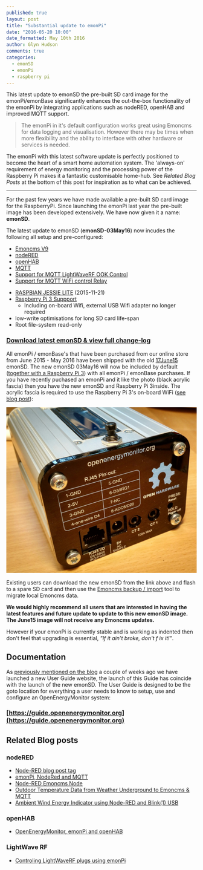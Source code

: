 ```yaml
---
published: true
layout: post
title: "Substantial update to emonPi"
date: "2016-05-20 10:00"
date_formatted: May 10th 2016
author: Glyn Hudson
comments: true
categories: 
  - emonSD
  - emonPi
  - raspberry pi
---
```


This latest update to emonSD the pre-built SD card image for the emonPi/emonBase significantly enhances the out-the-box functionality of the emonPi by integrating applications such as nodeRED, openHAB and improved MQTT support. 

> The emonPi in it's default configuration works great using Emoncms for data logging and visualisation. However there may be times when more flexibility and the ability to interface with other hardware or services is needed. 

The emonPi with this latest software update is perfectly positioned to become the heart of a smart home automation system. The 'always-on' requirement of energy monitoring and the processing power of the Raspberry Pi makes it a fantastic customisable home-hub. See *Related Blog Posts* at the bottom of this post for inspiration as to what can be achieved.

***

For the past few years we have made available a pre-built SD card image for the RaspberryPi. Since launching the emonPi last year the pre-built image has been developed extensively. We have now given it a name: **emonSD**.

The latest update to emonSD (**emonSD-03May16**) now incudes the following all setup and pre-configured:

- [Emoncms V9](https://github.com/emoncms/emoncms)
- [nodeRED](https://guide.openenergymonitor.org/integrations/nodered)
- [openHAB](https://guide.openenergymonitor.org/integrations/openhab)
- [MQTT](https://guide.openenergymonitor.org/technical/mqtt)
- [Support for MQTT LightWaveRF OOK Control](https://guide.openenergymonitor.org/integrations/lightwaverf/)
- [Support for MQTT WiFi control Relay](https://guide.openenergymonitor.org/integrations/mqtt-relay/)

<!--more-->

- [RASPBIAN JESSIE LITE](https://www.raspberrypi.org/downloads/raspbian/) (2015-11-21)
- [Raspberry Pi 3 Suppport](/2016/03/raspberry-pi-3/)
  - Including on-board Wifi, external USB Wifi adapter no longer required
- low-write optimisations for long SD card life-span
- Root file-system read-only

### [Download latest emonSD & view full change-log](https://github.com/openenergymonitor/emonpi/wiki/emonSD-pre-built-SD-card-Download-&-Change-Log#emonsd-03may16--release)

All emonPi / emonBase's that have been purchased from our online store from June 2015 - May 2016 have been shipped with the old [17June15](https://github.com/openenergymonitor/emonpi/wiki/emonSD-pre-built-SD-card-Download-&-Change-Log#emonsd-17jun15) emonSD. The new emonSD 03May16 will now be included by default ([together with a Raspberry Pi 3](/2016/05/emonpi-raspberrypi3/)) with all emonPi / emonBase purchases. If you have recently puchased an emonPi and it like the photo (black acrylic fascia) then you have the new emonSD and Raspberry Pi 3inside. The acrylic fascia is required to use the Raspberry Pi 3's on-board WiFi ([see blog post](/2016/05/emonpi-raspberrypi3/)):

![emonPi Raspberry Pi 3 Acrylic Fascia](/images/emonpi-raspi3.jpg)

Existing users can download the new emonSD from the link above and flash to a spare SD card and then use the [Emoncms backup / import](https://guide.openenergymonitor.org/setup/import/) tool to migrate local Emoncms data.

**We would highly recommend all users that are interested in having the latest features and future update to update to this new emonSD image. The June15 image will not receive any Emoncms updates.**

However if your emonPi is currently stable and is working as indented then don't feel that upgrading is essential, *"If it ain’t broke, don't f ix it!"*.


## Documentation

As [previously mentioned on the blog](2016/05/website-changes/) a couple of weeks ago we have launched a new User Guide website, the launch of this Guide has coincide with the launch of the new emonSD. The User Guide is designed to be the goto location for everything a user needs to know to setup, use and configure an OpenEnergyMonitor system:

### [https://guide.openenergymonitor.org](https://guide.openenergymonitor.org)

## Related Blog posts 

### nodeRED

 - [Node-RED blog post tag](https://blog.openenergymonitor.org/categories/nodered/)
 - [emonPi, NodeRed and MQTT](https://blog.openenergymonitor.org/2015/10/emonpi-nodered-and-mqtt/)
 - [Node-RED Emoncms Node](http://2.bp.blogspot.com/-wVqIG0KV_8k/VkPM0XAJCYI/AAAAAAABi1c/EoNQ2OvDVvs/s1600/emoncms_nodered_node.png)
 - [Outdoor Temperature Data from Weather Underground to Emoncms & MQTT](https://blog.openenergymonitor.org/2016/02/outdoor-temperature-data-from-weather/)
 - [Ambient Wind Energy Indicator using Node-RED and Blink(1) USB](https://blog.openenergymonitor.org/2015/11/ambient-wind-energy-indicator-using/)
  
### openHAB
 
 - [OpenEnergyMonitor, emonPi and openHAB](https://blog.openenergymonitor.org/2015/12/openenergymonitor-emonpi-and-openhab/)
 
### LightWave RF
 
 - [Controling LightWaveRF plugs using emonPi](https://blog.openenergymonitor.org/2015/11/remote-control-of-lightwave-rf-plugs/)

